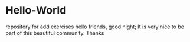 # Hello-World
repository for add exercises
hello friends, good night; It is very nice to be part of this beautiful community. Thanks
